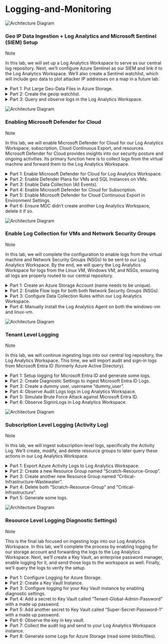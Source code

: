 # Logging-and-Monitoring

![Architecture Diagram](https://imgur.com/Qa1MyLI.png)
### Geo IP Data Ingestion + Log Analytics and Microsoft Sentinel (SIEM) Setup
> [!NOTE]
> In this lab, we will set up a Log Analytics Workspace to serve as our central log repository. Next, we’ll configure Azure Sentinel as our SIEM and link it to the Log Analytics Workspace. We’ll also create a Sentinel watchlist, which will include geo data to plot attacker IP addresses on a map in a future lab.




<details>
<summary>Part 1: Put Large Geo-Data Files in Azure Storage.</summary>

1. Download this file onto your PC.<br>
2. Create a Log Analytics Workspace (our log aggregator) named: LAW-Cyber-Lab-0x.<br>
- Search “Log Analytics workspaces” → select create log analytics workspace.
![Azure image](https://imgur.com/ZG2ErXM.png)
- Put it in the EG-Cyber-Lab Resource Group & name it LAW-Cyber-Lab-0x & keep the region the same (East US 2) → select “review + create”.
![Azure image](https://imgur.com/kF38dVg.png)
3. Setup Sentinel and connect it to our Log Analytics Workspace.<br>
- Search for “sentinel” → select create Microsoft Sentinel.
![Azure image](https://imgur.com/TaAjWMt.png)
- Select LAW-Cyber-Lab-01 → select add.
![Azure image](https://imgur.com/6grwBGN.png)
</details>

<details>
<summary>Part 2: Create the geoip watchlist.</summary>

</details>

<details>
<summary>Part 3: Query and observe logs in the Log Analytics Workspace.</summary>

</details>



![Architecture Diagram](https://imgur.com/Qa1MyLI.png)
### Enabling Microsoft Defender for Cloud
> [!NOTE]
> In this lab, we will enable Microsoft Defender for Cloud for our Log Analytics Workspace, subscription, Cloud Continuous Export, and resources. Microsoft Defender for Cloud provides insights into our security posture and ongoing activities. Its primary function here is to collect logs from the virtual machine and forward them to the Log Analytics Workspace.



<details>
<summary>Part 1: Enable Microsoft Defender for Cloud for Log Analytics Workspace.</summary>

</details>

<details>
<summary>Part 2: Enable Defender Plans for VMs and SQL Instances on VMs.</summary>

</details>

<details>
<summary>Part 3: Enable Data Collection (All Events).</summary>

</details>

<details>
<summary>Part 4: Enable Microsoft Defender for Cloud for Subscription.</summary>

</details>

<details>
<summary>Part 5: Enable Microsoft Defender for Cloud Continuous Export in Environment Settings.</summary>

</details>

<details>
<summary>Part 6: Ensure MDC didn’t create another Log Analytics Workspace, delete it if so.</summary>

</details>


![Architecture Diagram](https://imgur.com/Qa1MyLI.png)
### Enable Log Collection for VMs and Network Security Groups
> [!NOTE]
> In this lab, we will complete the configuration to enable logs from the virtual machine and Network Security Groups (NSGs) to be sent to our Log Analytics Workspace. By the end, we will query the Log Analytics Workspace for logs from the Linux VM, Windows VM, and NSGs, ensuring all logs are properly routed to our central repository.



<details>
<summary>Part 1: Create an Azure Storage Account (name needs to be unique).</summary>

</details>

<details>
<summary>Part 2: Enable Flow logs for both both Network Security Groups (NSGs).</summary>

</details>

<details>
<summary>Part 3: Configure Data Collection Rules within our Log Analytics Workspace.</summary>

</details>

<details>
<summary>Part 4: Manually install the Log Analytics Agent on both the windows-vm and linux-vm.</summary>

</details>




![Architecture Diagram](https://imgur.com/Qa1MyLI.png)
### Tenant Level Logging
> [!NOTE]
> In this lab, we will continue ingesting logs into our central log repository, the Log Analytics Workspace. This time, we will import audit and sign-in logs from Microsoft Entra ID (formerly Azure Active Directory).



<details>
<summary>Part 1: Setup logging for Microsoft Entra ID and generate some logs.</summary>

</details>

<details>
<summary>Part 2: Create Diagnostic Settings to ingest Microsoft Entra ID Logs.</summary>

</details>

<details>
<summary>Part 3: Create a dummy user, username “dummy_user”.</summary>

</details>

<details>
<summary>Part 4: Observe Audit Logs logs in Log Analytics Workspace.</summary>

</details>

<details>
<summary>Part 5: Simulate Brute Force Attack against Microsoft Entra ID.</summary>

</details>

<details>
<summary>Part 6: Observe SigninLogs in Log Analytics Workspace.</summary>

</details>



![Architecture Diagram](https://imgur.com/Qa1MyLI.png)
### Subscription Level Logging (Activity Log)
> [!NOTE]
> In this lab, we will ingest subscription-level logs, specifically the Activity Log. We’ll create, modify, and delete resource groups to later query these actions in our Log Analytics Workspace.



<details>
<summary>Part 1: Export Azure Activity Logs to Log Analytics Workspace.</summary>

</details>

<details>
<summary>Part 2: Create a new Resource Group named “Scratch-Resource-Group”.</summary>

</details>

<details>
<summary>Part 3: Create another new Resource Group named “Critical-Infrastructure-Wastewater”.</summary>
(DO NOT ACCIDENTALLY DELETE YOUR LAB RESOURCE GROUP)

</details>

<details>
<summary>Part 4: Delete both “Scratch-Resource-Group” and “Critical-Infrastructure”.</summary>

</details>

<details>
<summary>Part 5: Generate some logs.</summary>

</details>



![Architecture Diagram](https://imgur.com/Qa1MyLI.png)
### Resource Level Logging Diagnostic Settings)
> [!NOTE]
> This is the final lab focused on ingesting logs into our Log Analytics Workspace. In this lab, we’ll complete the process by enabling logging for our storage account and forwarding the logs to the Log Analytics Workspace. Next, we’ll create a Key Vault, an enterprise password manager, enable logging for it, and send those logs to the workspace as well. Finally, we’ll query the logs to verify the setup.



<details>
<summary>Part 1: Configure Logging for Azure Storage.</summary>

</details>

<details>
<summary>Part 2: Create a Key Vault Instance.</summary>

</details>

<details>
<summary>Part 3: Configure logging for your Key Vault instance by enabling diagnostic settings.</summary>

</details>

<details>
<summary>Part 4: Add a secret to Key Vault called “Tenant-Global-Admin-Password” with a made up password.</summary>

</details>

<details>
<summary>Part 5: Add another secret to Key Vault called “Super-Secret-Password-1” with a made up password.</summary>

</details>

<details>
<summary>Part 6: Observe the key in key vault.</summary>

</details>

<details>
<summary>Part 7: Collect the audit log and send to your Log Analytics Workspace instance.</summary>

</details>

<details>
<summary>Part 8: Generate some Logs for Azure Storage (read some blobs/files).</summary>

</details>

